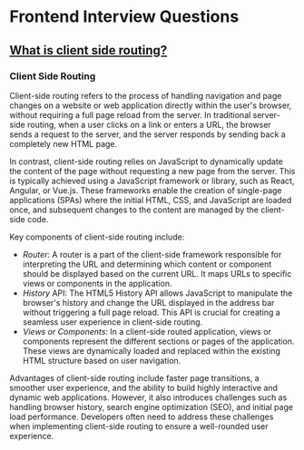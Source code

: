 <h1>Frontend Interview Questions</h1>

<h2><a href="#client-side-routing"> What is client side routing?<a/></h2>

<div id="client-side-routing">
<h3> Client Side Routing </h3>
<p>Client-side routing refers to the process of handling navigation and page changes on a website or web application directly within the user's browser, without requiring a full page reload from the server. In traditional server-side routing, when a user clicks on a link or enters a URL, the browser sends a request to the server, and the server responds by sending back a completely new HTML page.

In contrast, client-side routing relies on JavaScript to dynamically update the content of the page without requesting a new page from the server. This is typically achieved using a JavaScript framework or library, such as React, Angular, or Vue.js. These frameworks enable the creation of single-page applications (SPAs) where the initial HTML, CSS, and JavaScript are loaded once, and subsequent changes to the content are managed by the client-side code.

Key components of client-side routing include:

<ul>
    <li><em>Router</em>: A router is a part of the client-side framework responsible for interpreting the URL and determining which content or component should be displayed based on the current URL. It maps URLs to specific views or components in the application.</li>
    <li><em>History</em> API: The HTML5 History API allows JavaScript to manipulate the browser's history and change the URL displayed in the address bar without triggering a full page reload. This API is crucial for creating a seamless user experience in client-side routing.</li>
    <li><em>Views or Components</em>: In a client-side routed application, views or components represent the different sections or pages of the application. These views are dynamically loaded and replaced within the existing HTML structure based on user navigation.</li>
</ul>
Advantages of client-side routing include faster page transitions, a smoother user experience, and the ability to build highly interactive and dynamic web applications. However, it also introduces challenges such as handling browser history, search engine optimization (SEO), and initial page load performance. Developers often need to address these challenges when implementing client-side routing to ensure a well-rounded user experience.</p>

</div>
